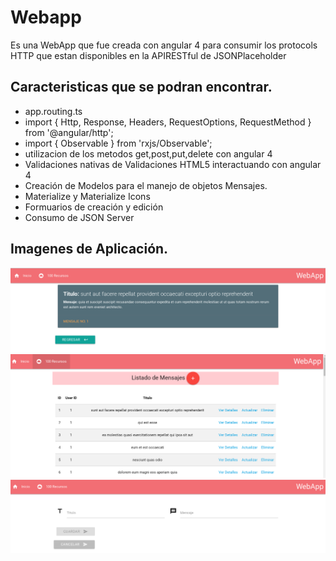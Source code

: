 # Webapp

Es una WebApp que fue creada con angular 4  para consumir los protocols HTTP que estan disponibles en la APIRESTful de JSONPlaceholder

## Caracteristicas que se podran encontrar.
- app.routing.ts
- import { Http, Response, Headers, RequestOptions, RequestMethod  } from '@angular/http';
- import { Observable }              from 'rxjs/Observable';
- utilizacion de los metodos get,post,put,delete con angular 4
- Validaciones nativas de Validaciones HTML5 interactuando con angular 4
- Creación de Modelos para el manejo de objetos Mensajes.
- Materialize y Materialize Icons
- Formuarios de creación y edición
- Consumo de JSON Server

## Imagenes de Aplicación.

<img src="src/assets/img/get.png" alt="">
<img src="src/assets/img/getAll.png" alt="">
<img src="src/assets/img/create.png" alt="">